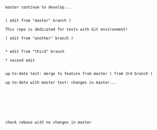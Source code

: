 

    master continue to develop...


    ( edit from "master" branch )

    This repo is dedicated for tests with Git environment!

    ( edit from "another" branch )


    * edit from "third" branch

    * second edit


    up-to-date test: merge to feature from master ( from 3rd branch )

    up-to-date with master test: changes in master...








    check rebase with no changes in master